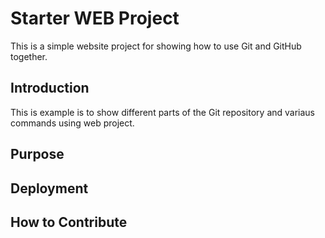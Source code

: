 # Starter WEB Project

This is a simple website project for 
showing how to use Git and GitHub together.

## Introduction

This is example is to show different parts
of the Git repository and variaus commands
using web project.
## Purpose 
## Deployment
## How to Contribute

